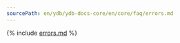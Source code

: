 ```yaml
---
sourcePath: en/ydb/ydb-docs-core/en/core/faq/errors.md
---
```

{% include [errors.md](_includes/errors.md) %}
